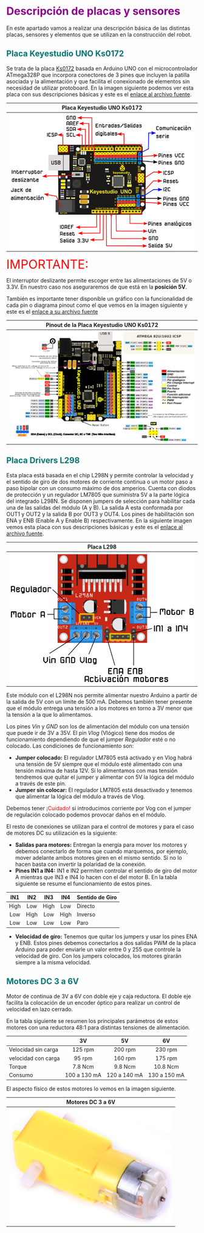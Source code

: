 # <FONT COLOR=#8B008B>Descripción de placas y sensores</font>
En este apartado vamos a realizar una descripción básica de las distintas placas, sensores y elementos que se utilizan en la construcción del robot.

## <FONT COLOR=#007575>**Placa Keyestudio UNO Ks0172**</font>
Se trata de la placa [Ks0172](https://wiki.keyestudio.com/Ks0172_keyestudio_UNO_with_Pin_Header_Interface) basada en Arduino UNO con el microcontrolador ATmega328P que incorpora conectores de 3 pines que incluyen la patilla asociada y la alimentación y que facilita el conexionado de elementos sin necesidad de utilizar protoboard. En la imagen siguiente podemos ver esta placa con sus descripciones básicas y este es el [enlace al archivo fuente](../img/conexionado-pruebas/uno.svg).

<center>

| Placa Keyestudio UNO Ks0172 |
|:-:|
| ![](../img/conexionado-pruebas/uno.png) |

</center>

<FONT COLOR="#FF0000"><FONT SIZE="6"> IMPORTANTE:</FONT></FONT>

El interruptor deslizante permite escoger entre las alimentaciones de 5V o 3.3V. En nuestro caso nos aseguraremos de que está en la **posición 5V**.

También es importante tener disponible un gráfico con la funcionalidad de cada pin o diagrama pinout como el que vemos en la imagen siguiente y este es el [enlace a su archivo fuente](../img/conexionado-pruebas/Ks0172-keyestudio-UNO-pinout.svg)

<center>

| Pinout de la Placa Keyestudio UNO Ks0172 |
|:-:|
| ![](../img/conexionado-pruebas/pinout-UNO.png) |

</center>

## <FONT COLOR=#007575>**Placa Drivers L298**</font>
Esta placa está basada en el chip L298N y permite controlar la velocidad y el sentido de giro de dos motores de corriente continua o un motor paso a paso bipolar con un consumo máximo de dos amperios. Cuenta con diodos de protección y un regulador LM7805 que suministra 5V a la parte lógica del integrado L298N. Se disponen jumpers de selección para habilitar cada una de las salidas del módulo (A y B). La salida A esta conformada por OUT1 y OUT2 y la salida B por OUT3 y OUT4. Los pines de habilitación son ENA y ENB (Enable A y Enable B) respectivamente. En la siguiente imagen vemos esta placa con sus descripciones básicas y este es el [enlace al archivo fuente](../img/conexionado-pruebas/L298.svg).

<center>

| Placa L298 |
|:-:|
| ![](../img/conexionado-pruebas/L298.png) |

</center>

Este módulo con el L298N nos permite alimentar nuestro Arduino a partir de la salida de 5V con un límite de 500 mA. Debemos también tener presente que el módulo entrega una tensión a los motores en torno a 3V menor que la tensión a la que lo alimentamos.

Los pines *Vin* y *GND* son los de alimentación del módulo con una tensión que puede ir de 3V a 35V. El pin *Vlog* (Vlógico) tiene dos modos de funcionamiento dependiendo de que el jumper *Regulador* esté o no colocado. Las condiciones de funcionamiento son:

* **Jumper colocado:** El regulador LM7805 está activado y en Vlog habrá una tensión de 5V siempre que el módulo esté alimentado con una tensión máxima de hasta 12V. Si lo alimentamos con mas tensión tendremos que quitar el jumper y alimentar con 5V la lógica del módulo a través de este pin.
* **Jumper sin colocar:** El regulador LM7805 está desactivado y tenemos que alimentar la lógica del módulo a través de Vlog.

Debemos tener <FONT COLOR="#FF0000">¡Cuidado!</FONT> si introducimos corriente por Vog con el jumper de regulación colocado podemos provocar daños en el módulo.

El resto de conexiones se utilizan para el control de motores y para el caso de motores DC su utilización es la siguiente:

* **Salidas para motores:** Entregan la energía para mover los motores y debemos conectarlo de forma que cuando marquemos, por ejemplo, mover adelante ambos motores giren en el mismo sentido. Si no lo hacen basta con invertir la polaridad de la conexión.
* **Pines IN1 a IN4:** IN1 e IN2 permiten controlar el sentido de giro del motor A mientras que IN3 e IN4 lo hacen con el del motor B. En la tabla siguiente se resume el funcionamiento de estos pines.

<center>

| IN1 | IN2 | IN3 | IN4 | Sentido de Giro |
|:-:|:-:|:-:|:-:|---|
| High | Low | High | Low | Directo |
| Low | High | Low | High | Inverso |
| Low | Low | Low | Low | Paro |

</center>

* **Velocidad de giro:** Tenemos que quitar los jumpers y usar los pines ENA y ENB. Estos pines debemos conectarlos a dos salidas PWM de la placa Arduino para poder enviarle un valor entre 0 y 255 que controle la velocidad de giro. Con los jumpers colocados, los motores girarán siempre a la misma velocidad.

## <FONT COLOR=#007575>**Motores DC 3 a 6V**</font>
Motor de continua de 3V a 6V con doble eje y caja reductora. El doble eje facilita la colocación de un encoder óptico para realizar un control de velocidad en lazo cerrado.

En la tabla siguiente se resumen los principales parámetros de estos motores con una reductora 48:1 para distintas tensiones de alimentación.

<center>

| | 3V | 5V | 6V |
|---|:-:|:-:|:-:|
| Velocidad sin carga | 125 rpm | 200 rpm | 230 rpm |
| velocidad con carga | 95 rpm | 160 rpm | 175 rpm |
| Torque | 7.8 Ncm | 9.8 Ncm  | 10.8 Ncm |
| Consumo | 100 a 130 mA | 120 a 140 mA | 130 a 150 mA |

</center>

El aspecto físico de estos motores lo vemos en la imagen siguiente.

<center>

| Motores DC 3 a 6V |
|:-:|
| ![](../img/conexionado-pruebas/motorDC.png) |

</center>
